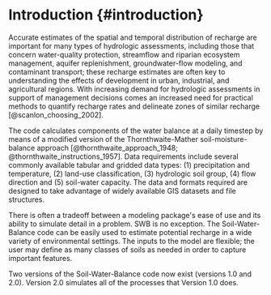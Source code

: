 # Introduction {#introduction}

Accurate estimates of the spatial and temporal distribution of recharge are important for many types of hydrologic assessments, including those that concern water-quality protection, streamflow and riparian ecosystem management, aquifer replenishment, groundwater-flow modeling, and contaminant transport; these recharge estimates are often key to understanding the effects of development in urban, industrial, and agricultural regions. With increasing demand for hydrologic assessments in support of management decisions comes an increased need for practical methods to quantify recharge rates and delineate zones of similar recharge [@scanlon_choosing_2002].

The code calculates components of the water balance at a daily timestep by means of a modified version of the Thornthwaite-Mather soil-moisture-balance approach [@thornthwaite_approach_1948; @thornthwaite_instructions_1957]. Data requirements include several commonly available tabular and gridded data types: (1) precipitation and temperature, (2) land-use classification, (3) hydrologic soil group, (4) flow direction and (5) soil-water capacity. The data and formats required are designed to take advantage of widely available GIS datasets and file structures.

There is often a tradeoff between a modeling package's ease of use and its ability to simulate detail in a problem. SWB is no exception. The Soil-Water-Balance code can be easily used to estimate potential recharge in a wide variety of environmental settings. The inputs to the model are flexible; the user may define as many classes of soils as needed in order to capture important features.

Two versions of the Soil-Water-Balance code now exist (versions 1.0 and 2.0). Version 2.0 simulates all of the processes that Version 1.0 does. 

